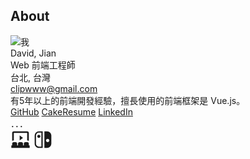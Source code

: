 <div class="text-center">
  <div><h2>About</h2></div>
  <div class="">
    <img class="w-32 rounded-full" :src="$withBase('/images/pic.png')"  alt="我" />
  </div>
  <div class="text-3xl my-2">David, Jian</div>
  <div class="text-xl">Web 前端工程師</div>
  <div class="my-1 text-sm">台北, 台灣</div>
  <div class="my-1 text-sm">
    <a href="mailto:clipwww@gmail.com">clipwww@gmail.com</a>
  </div>
  <div class="my-5">有5年以上的前端開發經驗，擅長使用的前端框架是 <span class="text-vue font-bold">Vue.js</span>。</div>
  <div>
    <a class="text-lg mx-3 no-underline" href="https://github.com/clipwww" target="_blank">GitHub<OutboundLink /></a>
    <a class="text-lg mx-3 no-underline" href="https://www.cakeresume.com/me/er-ting-jian" target="_blank">CakeResume<OutboundLink /></a>
    <a class="text-lg mx-3 no-underline" href="https://www.linkedin.com/in/davidjian/" target="_blank">LinkedIn<OutboundLink /></a>
  </div>
</div>

<div class="my-8 text-center">．．．</div>



<div class="flex items-center justify-center">
  <NavLink class="mx-3" link="../movie-log/">
    <svg xmlns="http://www.w3.org/2000/svg" xmlns:xlink="http://www.w3.org/1999/xlink" aria-hidden="true" role="img" class="iconify iconify--mdi" width="32" height="32" preserveAspectRatio="xMidYMid meet" viewBox="0 0 24 24"><path d="M4 15h2a2 2 0 0 1 2 2v2h1v-2a2 2 0 0 1 2-2h2a2 2 0 0 1 2 2v2h1v-2a2 2 0 0 1 2-2h2a2 2 0 0 1 2 2v2h1v3H1v-3h1v-2a2 2 0 0 1 2-2m7-8l4 3l-4 3V7M4 2h16a2 2 0 0 1 2 2v9.54a3.89 3.89 0 0 0-2-.54V4H4v9c-.73 0-1.41.19-2 .54V4a2 2 0 0 1 2-2z" fill="currentColor"></path></svg>
  </NavLink>
  <!-- <NavLink class="mx-3" link="../umamusume/">
    <svg xmlns="http://www.w3.org/2000/svg" xmlns:xlink="http://www.w3.org/1999/xlink" aria-hidden="true" role="img" class="iconify iconify--mdi" width="32" height="32" preserveAspectRatio="xMidYMid meet" viewBox="0 0 24 24"><path d="M19 4h1V1h-4v3s2 4 2 8s-2 7-6 7s-6-3-6-7s2-8 2-8V1H4v3h1S2 8 2 14c0 5 5 9 10 9s10-4 10-9c0-6-3-10-3-10M4 13c-.6 0-1-.4-1-1s.4-1 1-1s1 .4 1 1s-.4 1-1 1m2 6c-.6 0-1-.4-1-1s.4-1 1-1s1 .4 1 1s-.4 1-1 1m6 3c-.6 0-1-.4-1-1s.4-1 1-1s1 .4 1 1s-.4 1-1 1m6-3c-.6 0-1-.4-1-1s.4-1 1-1s1 .4 1 1s-.4 1-1 1m2-6c-.6 0-1-.4-1-1s.4-1 1-1s1 .4 1 1s-.4 1-1 1z" fill="currentColor"></path></svg>
  </NavLink> -->
  <NavLink class="mx-3" link="../game/">
    <svg xmlns="http://www.w3.org/2000/svg" xmlns:xlink="http://www.w3.org/1999/xlink" aria-hidden="true" role="img" class="iconify iconify--mdi" width="32" height="32" preserveAspectRatio="xMidYMid meet" viewBox="0 0 24 24"><path d="M10.04 20.4H7.12c-.93 0-1.82-.4-2.48-1.04C4 18.7 3.6 17.81 3.6 16.88V7.12c0-.93.4-1.82 1.04-2.48C5.3 4 6.19 3.62 7.12 3.62h2.92V20.4M7.12 2A5.12 5.12 0 0 0 2 7.12v9.76C2 19.71 4.29 22 7.12 22h4.53V2H7.12M5.11 8c0 1.04.84 1.88 1.89 1.88c1.03 0 1.87-.84 1.87-1.88S8.03 6.12 7 6.12c-1.05 0-1.89.84-1.89 1.88m12.5 3c1.11 0 2.01.89 2.01 2c0 1.12-.9 2-2.01 2c-1.11 0-2.03-.88-2.03-2c0-1.11.92-2 2.03-2m-.73 11A5.12 5.12 0 0 0 22 16.88V7.12C22 4.29 19.71 2 16.88 2h-3.23v20h3.23z" fill="currentColor"></path></svg>
  </NavLink>
  <!-- <NavLink class="mx-3" link="">
    <svg xmlns="http://www.w3.org/2000/svg" xmlns:xlink="http://www.w3.org/1999/xlink" aria-hidden="true" role="img" class="iconify iconify--mdi" width="32" height="32" preserveAspectRatio="xMidYMid meet" viewBox="0 0 24 24"><path d="M20 2c-.28 0-.5.11-.71.29l-9.5 9.5c-.04.04-.07.08-2.56 3.56L4 18.59l-.29-.3C3.5 18.1 3.26 18 3 18c-.56 0-1 .44-1 1c0 .26.1.5.29.71l2 2c.39.4 1.02.41 1.42.03c.4-.39.41-1.02 0-1.45l-.3-.29l3.23-3.23l3.57-2.56l9.5-9.5c.39-.39.39-1.03 0-1.42l-1-1C20.5 2.1 20.26 2 20 2m-1.5 11a2.5 2.5 0 0 0-2.5 2.5a2.5 2.5 0 0 0 2.5 2.5a2.5 2.5 0 0 0 2.5-2.5a2.5 2.5 0 0 0-2.5-2.5z" fill="currentColor"></path></svg>
  </NavLink> -->
</div>


